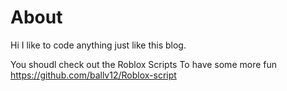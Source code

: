 # About
Hi I like to code anything just like this blog.

You shoudl check out the Roblox Scripts
To have some more fun
https://github.com/ballv12/Roblox-script 